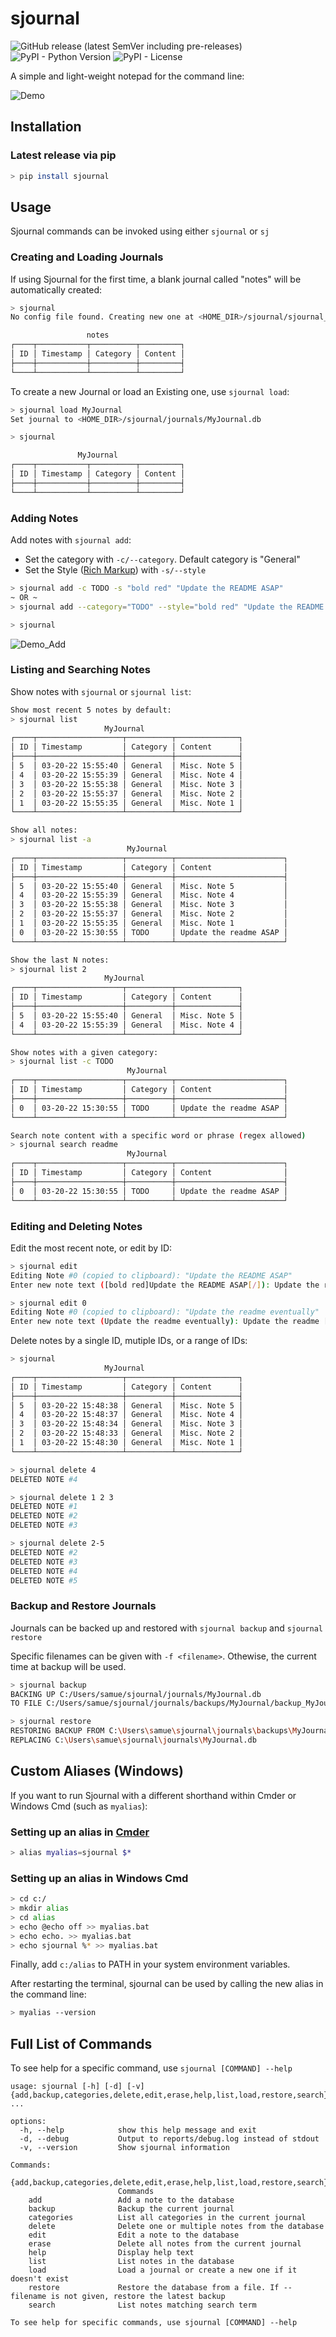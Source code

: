 # sjournal 
![GitHub release (latest SemVer including pre-releases)](https://img.shields.io/github/v/release/SamuelStuver/sjournal?include_prereleases&logo=github)
![PyPI - Python Version](https://img.shields.io/pypi/pyversions/sjournal)
![PyPI - License](https://img.shields.io/pypi/l/sjournal)

A simple and light-weight notepad for the command line:

![Demo](./demos/demo.png)

## Installation
### Latest release via pip
```bash
> pip install sjournal
```

## Usage
Sjournal commands can be invoked using either `sjournal` or `sj`
### Creating and Loading Journals
If using Sjournal for the first time, a blank journal called "notes" will be automatically created:
```bash
> sjournal
No config file found. Creating new one at <HOME_DIR>/sjournal/sjournal_config.json

                 notes
┌────┬───────────┬──────────┬─────────┐
│ ID │ Timestamp │ Category │ Content │
├────┼───────────┼──────────┼─────────┤
└────┴───────────┴──────────┴─────────┘
```

To create a new Journal or load an Existing one, use `sjournal load`:
```bash
> sjournal load MyJournal
Set journal to <HOME_DIR>/sjournal/journals/MyJournal.db

> sjournal

               MyJournal
┌────┬───────────┬──────────┬─────────┐
│ ID │ Timestamp │ Category │ Content │
├────┼───────────┼──────────┼─────────┤
└────┴───────────┴──────────┴─────────┘
```

### Adding Notes
Add notes with `sjournal add`:

- Set the category with `-c/--category`. Default category is "General"
- Set the Style ([Rich Markup](https://rich.readthedocs.io/en/latest/markup.html)) with `-s/--style`

```bash
> sjournal add -c TODO -s "bold red" "Update the README ASAP"
~ OR ~
> sjournal add --category="TODO" --style="bold red" "Update the README ASAP"

> sjournal
```

![Demo_Add](./demos/add_note.png)

### Listing and Searching Notes
Show notes with `sjournal` or `sjournal list`:
```bash
Show most recent 5 notes by default:
> sjournal list
                     MyJournal
┌────┬───────────────────┬──────────┬──────────────┐
│ ID │ Timestamp         │ Category │ Content      │
├────┼───────────────────┼──────────┼──────────────┤
│ 5  │ 03-20-22 15:55:40 │ General  │ Misc. Note 5 │
│ 4  │ 03-20-22 15:55:39 │ General  │ Misc. Note 4 │
│ 3  │ 03-20-22 15:55:38 │ General  │ Misc. Note 3 │
│ 2  │ 03-20-22 15:55:37 │ General  │ Misc. Note 2 │
│ 1  │ 03-20-22 15:55:35 │ General  │ Misc. Note 1 │
└────┴───────────────────┴──────────┴──────────────┘

Show all notes:
> sjournal list -a 
                          MyJournal
┌────┬───────────────────┬──────────┬────────────────────────┐
│ ID │ Timestamp         │ Category │ Content                │
├────┼───────────────────┼──────────┼────────────────────────┤
│ 5  │ 03-20-22 15:55:40 │ General  │ Misc. Note 5           │
│ 4  │ 03-20-22 15:55:39 │ General  │ Misc. Note 4           │
│ 3  │ 03-20-22 15:55:38 │ General  │ Misc. Note 3           │
│ 2  │ 03-20-22 15:55:37 │ General  │ Misc. Note 2           │
│ 1  │ 03-20-22 15:55:35 │ General  │ Misc. Note 1           │
│ 0  │ 03-20-22 15:30:55 │ TODO     │ Update the readme ASAP │
└────┴───────────────────┴──────────┴────────────────────────┘

Show the last N notes:
> sjournal list 2
                     MyJournal
┌────┬───────────────────┬──────────┬──────────────┐
│ ID │ Timestamp         │ Category │ Content      │
├────┼───────────────────┼──────────┼──────────────┤
│ 5  │ 03-20-22 15:55:40 │ General  │ Misc. Note 5 │
│ 4  │ 03-20-22 15:55:39 │ General  │ Misc. Note 4 │
└────┴───────────────────┴──────────┴──────────────┘

Show notes with a given category:
> sjournal list -c TODO
                          MyJournal
┌────┬───────────────────┬──────────┬────────────────────────┐
│ ID │ Timestamp         │ Category │ Content                │
├────┼───────────────────┼──────────┼────────────────────────┤
│ 0  │ 03-20-22 15:30:55 │ TODO     │ Update the readme ASAP │
└────┴───────────────────┴──────────┴────────────────────────┘

Search note content with a specific word or phrase (regex allowed)
> sjournal search readme
                          MyJournal
┌────┬───────────────────┬──────────┬────────────────────────┐
│ ID │ Timestamp         │ Category │ Content                │
├────┼───────────────────┼──────────┼────────────────────────┤
│ 0  │ 03-20-22 15:30:55 │ TODO     │ Update the readme ASAP │
└────┴───────────────────┴──────────┴────────────────────────┘
```

### Editing and Deleting Notes
Edit the most recent note, or edit by ID:
```bash
> sjournal edit
Editing Note #0 (copied to clipboard): "Update the README ASAP"
Enter new note text ([bold red]Update the README ASAP[/]): Update the readme eventually

> sjournal edit 0
Editing Note #0 (copied to clipboard): "Update the readme eventually"
Enter new note text (Update the readme eventually): Update the readme [bold red]RIGHT NOW[/]
```
Delete notes by a single ID, mutiple IDs, or a range of IDs:
```bash
> sjournal
                     MyJournal
┌────┬───────────────────┬──────────┬──────────────┐
│ ID │ Timestamp         │ Category │ Content      │
├────┼───────────────────┼──────────┼──────────────┤
│ 5  │ 03-20-22 15:48:38 │ General  │ Misc. Note 5 │
│ 4  │ 03-20-22 15:48:37 │ General  │ Misc. Note 4 │
│ 3  │ 03-20-22 15:48:34 │ General  │ Misc. Note 3 │
│ 2  │ 03-20-22 15:48:33 │ General  │ Misc. Note 2 │
│ 1  │ 03-20-22 15:48:30 │ General  │ Misc. Note 1 │
└────┴───────────────────┴──────────┴──────────────┘

> sjournal delete 4
DELETED NOTE #4

> sjournal delete 1 2 3
DELETED NOTE #1
DELETED NOTE #2
DELETED NOTE #3

> sjournal delete 2-5
DELETED NOTE #2
DELETED NOTE #3
DELETED NOTE #4
DELETED NOTE #5
```

### Backup and Restore Journals
Journals can be backed up and restored with `sjournal backup` and `sjournal restore`

Specific filenames can be given with `-f <filename>`. Othewise, the current time at backup will be used.
```bash
> sjournal backup
BACKING UP C:/Users/samue/sjournal/journals/MyJournal.db 
TO FILE C:/Users/samue/sjournal/journals/backups/MyJournal/backup_MyJournal_22_03_20_16_00_45.db

> sjournal restore
RESTORING BACKUP FROM C:\Users\samue\sjournal\journals\backups\MyJournal\backup_MyJournal_22_03_20_16_00_45.db
REPLACING C:\Users\samue\sjournal\journals\MyJournal.db
```


## Custom Aliases (Windows)
If you want to run Sjournal with a different shorthand within Cmder or Windows Cmd (such as `myalias`):

### Setting up an alias in [Cmder](https://cmder.net)
```bash
> alias myalias=sjournal $*
```

### Setting up an alias in Windows Cmd
```bash
> cd c:/
> mkdir alias
> cd alias
> echo @echo off >> myalias.bat
> echo echo. >> myalias.bat
> echo sjournal %* >> myalias.bat
```
Finally, add `c:/alias` to PATH in your system environment variables.

After restarting the terminal, sjournal can be used by calling the new alias in the command line:
```bash
> myalias --version
```

## Full List of Commands
To see help for a specific command, use `sjournal [COMMAND] --help`
```
usage: sjournal [-h] [-d] [-v] {add,backup,categories,delete,edit,erase,help,list,load,restore,search} ...

options:
  -h, --help            show this help message and exit
  -d, --debug           Output to reports/debug.log instead of stdout
  -v, --version         Show sjournal information

Commands:
  {add,backup,categories,delete,edit,erase,help,list,load,restore,search}
                        Commands
    add                 Add a note to the database
    backup              Backup the current journal
    categories          List all categories in the current journal
    delete              Delete one or multiple notes from the database
    edit                Edit a note to the database
    erase               Delete all notes from the current journal
    help                Display help text
    list                List notes in the database
    load                Load a journal or create a new one if it doesn't exist
    restore             Restore the database from a file. If --filename is not given, restore the latest backup
    search              List notes matching search term

To see help for specific commands, use sjournal [COMMAND] --help
```

